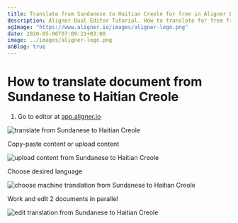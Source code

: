 ```yaml
---
title: Translate from Sundanese to Haitian Creole for free in Aligner Editor
description: Aligner Dual Editor Tutorial. How to translate for free from Sundanese to Haitian Creole. Aligner is multilingual document management platform. 
ogImage: "https://www.aligner.io/images/aligner-logo.png"
date: 2020-05-06T07:09:21+03:00
image: ../images/aligner-logo.png
onBlog: true
---
```


# How to translate document from Sundanese to Haitian Creole

1. Go to editor at [app.aligner.io](https://app.aligner.io "Aligner App web page")

![translate from Sundanese to Haitian Creole](../aligner-blank-editor.png "translate from Sundanese to Haitian Creole")

Copy-paste content or upload content

![upload content from Sundanese to Haitian Creole](../aligner-uploaded-document.png "upload content from Sundanese to Haitian Creole")

Choose desired language

![choose machine translation from Sundanese to Haitian Creole](../aligner-language-dropdown.png "choose machine translation from Sundanese to Haitian Creole")

Work and edit 2 documents in parallel

![edit translation from Sundanese to Haitian Creole](../aligner-double-sitded-editor.png "edit translation from Sundanese to Haitian Creole")

